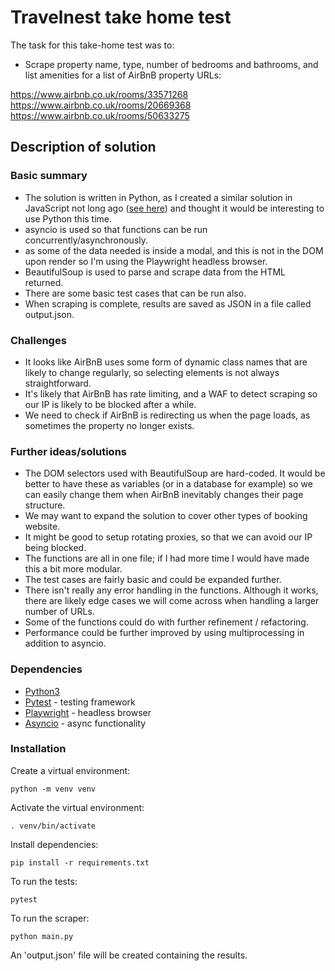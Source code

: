 
# Travelnest take home test
The task for this take-home test was to:
* Scrape property name, type, number of bedrooms and bathrooms, and list amenities for a list of AirBnB property URLs:

https://www.airbnb.co.uk/rooms/33571268
https://www.airbnb.co.uk/rooms/20669368
https://www.airbnb.co.uk/rooms/50633275 

## Description of solution
### Basic summary
* The solution is written in Python, as I created a similar solution in JavaScript not long ago ([see here](https://github.com/luke-pomeroy/adimo-test)) and thought it would be interesting to use Python this time.
* asyncio is used so that functions can be run concurrently/asynchronously.
* as some of the data needed is inside a modal, and this is not in the DOM upon render so I'm using the Playwright headless browser.
* BeautifulSoup is used to parse and scrape data from the HTML returned.
* There are some basic test cases that can be run also.
* When scraping is complete, results are saved as JSON in a file called output.json.
### Challenges
* It looks like AirBnB uses some form of dynamic class names that are likely to change regularly, so selecting elements is not always straightforward.
* It's likely that AirBnB has rate limiting, and a WAF to detect scraping so our IP is likely to be blocked after a while.
* We need to check if AirBnB is redirecting us when the page loads, as sometimes the property no longer exists.
### Further ideas/solutions
* The DOM selectors used with BeautifulSoup are hard-coded. It would be better to have these as variables (or in a database for example) so we can easily change them when AirBnB inevitably changes their page structure.
* We may want to expand the solution to cover other types of booking website.
* It might be good to setup rotating proxies, so that we can avoid our IP being blocked. 
* The functions are all in one file; if I had more time I would have made this a bit more modular.
* The test cases are fairly basic and could be expanded further.
* There isn't really any error handling in the functions. Although it works, there are likely edge cases we will come across when handling a larger number of URLs.
* Some of the functions could do with further refinement / refactoring.
* Performance could be further improved by using multiprocessing in addition to asyncio.

### Dependencies
* [Python3](https://www.python.org/)
* [Pytest](https://docs.pytest.org/) - testing framework
* [Playwright](https://playwright.dev/) - headless browser
* [Asyncio](https://docs.python.org/3/library/asyncio.html) - async functionality
### Installation
Create a virtual environment:
```
python -m venv venv
```
Activate the virtual environment:
```
. venv/bin/activate
```
Install dependencies:
```
pip install -r requirements.txt 
```
To run the tests:
```
pytest
```
To run the scraper:
```
python main.py
```
An 'output.json' file will be created containing the results.
